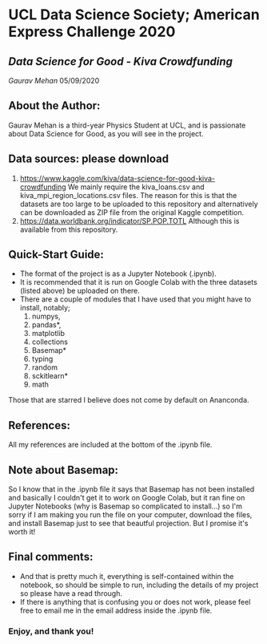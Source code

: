 # **UCL Data Science Society; American Express Challenge 2020**

## *Data Science for Good - Kiva Crowdfunding*

*Gaurav Mehan*
05/09/2020

## About the Author:
Gaurav Mehan is a third-year Physics Student at UCL, and is passionate about Data Science for Good, as you will see in the project.

## Data sources: please download
1. https://www.kaggle.com/kiva/data-science-for-good-kiva-crowdfunding 
  We mainly require the kiva_loans.csv and kiva_mpi_region_locations.csv files.
  The reason for this is that the datasets are too large to be uploaded to this 
  repository and alternatively can be downloaded as ZIP file from the original Kaggle competition.
2. https://data.worldbank.org/indicator/SP.POP.TOTL
  Although this is available from this repository.
## Quick-Start Guide:
* The format of the project is as a Jupyter Notebook (.ipynb).
* It is recommended that it is run on Google Colab with the three datasets (listed above) be uploaded on there.
* There are a couple of modules that I have used that you might have to install, notably;
  1. numpys,
  2. pandas*,
  3. matplotlib
  4. collections
  5. Basemap*
  6. typing
  7. random
  8. sckitlearn*
  9. math


Those that are starred I believe does not come by default on Ananconda.

## References:
All my references are included at the bottom of the .ipynb file.
## Note about Basemap:
So I know that in the .ipynb file it says that Basemap has not been installed and basically I couldn't get it to work on Google Colab,
but it ran fine on Jupyter Notebooks (why is Basemap so complicated to install...) so I'm sorry if I am making you run the file on your 
computer, download the files, and install Basemap just to see that beautful projection. But I promise it's worth it!

## Final comments:
* And that is pretty much it, everything is self-contained within the notebook, so should be simple to run, including the details of my project so 
please have a read through.
* If there is anything that is confusing you or does not work, please feel free to email me in the email address inside the .ipynb file.

### Enjoy, and thank you!
